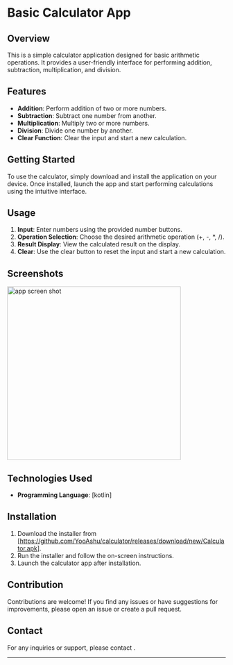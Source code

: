# Basic Calculator App

## Overview

This is a simple calculator application designed for basic arithmetic operations. It provides a user-friendly interface for performing addition, subtraction, multiplication, and division.

## Features

- **Addition**: Perform addition of two or more numbers.
- **Subtraction**: Subtract one number from another.
- **Multiplication**: Multiply two or more numbers.
- **Division**: Divide one number by another.
- **Clear Function**: Clear the input and start a new calculation.

## Getting Started

To use the calculator, simply download and install the application on your device. Once installed, launch the app and start performing calculations using the intuitive interface.

## Usage

1. **Input**: Enter numbers using the provided number buttons.
2. **Operation Selection**: Choose the desired arithmetic operation (+, -, *, /).
3. **Result Display**: View the calculated result on the display.
4. **Clear**: Use the clear button to reset the input and start a new calculation.

## Screenshots

<img src="https://github.com/YooAshu/calculator/assets/95643200/83fa6004-e7c7-4bc0-9947-9db60d42a52d" alt="app screen shot" width="400"/>

## Technologies Used

- **Programming Language**: [kotlin]


## Installation

1. Download the installer from [https://github.com/YooAshu/calculator/releases/download/new/Calculator.apk].
2. Run the installer and follow the on-screen instructions.
3. Launch the calculator app after installation.

## Contribution

Contributions are welcome! If you find any issues or have suggestions for improvements, please open an issue or create a pull request.



## Contact

For any inquiries or support, please contact .

---
